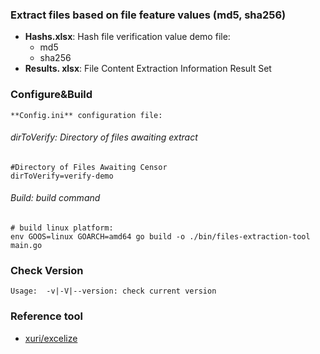 ### Extract files based on file feature values (md5, sha256)

* **Hashs.xlsx**: Hash file verification value demo file:
    * md5
    * sha256
* **Results. xlsx**: File Content Extraction Information Result Set

### Configure&Build

    **Config.ini** configuration file:

###### dirToVerify: Directory of files awaiting extract

```
#Directory of Files Awaiting Censor
dirToVerify=verify-demo
```

###### Build: build command

```
# build linux platform:
env GOOS=linux GOARCH=amd64 go build -o ./bin/files-extraction-tool main.go
```

### Check Version

```
Usage:  -v|-V|--version: check current version
```

### Reference tool
* [xuri/excelize](github.com/xuri/excelize/v2)
